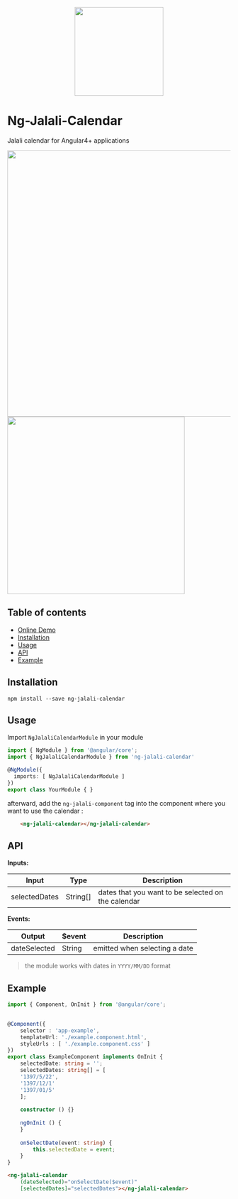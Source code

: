 <p align="center">
  <img height="200px" width="200px" style="text-align: center;" src="https://cdn.rawgit.com/me-majidi/ng-jalali-calendar/84f7d102/logo.svg">
</p>
<h1>Ng-Jalali-Calendar</h1>
<p>Jalali calendar for Angular4+ applications</p>





<img width="600px" src="https://cdn.rawgit.com/me-majidi/ng-jalali-calendar/a8ff54f9/demo_img1.JPG">
<img width="400px" src="https://cdn.rawgit.com/me-majidi/ng-jalali-calendar/84f7d102/demo_img3.JPG">




## Table of contents
 -  [Online Demo](https://me-majidi.github.io/ng-jalali-calendar/)
 -  [Installation](https://www.npmjs.com/package/ng-jalali-calendar#installation)
 -  [Usage](https://www.npmjs.com/package/ng-jalali-calendar#usage)
  - [API](https://www.npmjs.com/package/ng-jalali-calendar#api)
  - [Example](https://www.npmjs.com/package/ng-jalali-calendar#example)
 






## Installation
```shell
npm install --save ng-jalali-calendar
```


## Usage
Import  `NgJalaliCalendarModule` in your module

```typescript
import { NgModule } from '@angular/core';
import { NgJalaliCalendarModule } from 'ng-jalali-calendar'

@NgModule({
  imports: [ NgJalaliCalendarModule ]
})
export class YourModule { }
```
afterward, add the `ng-jalali-component` tag  into the component where you want to use the calendar :
```html
    <ng-jalali-calendar></ng-jalali-calendar>
```


## API	
**Inputs:**


 Input | Type  | Description
 --- | --- | --- 
 selectedDates | String[] | dates that you want to be selected on the calendar


**Events:**

| Output | $event | Description |
| --- | ---- | --- |
| dateSelected | String | emitted when selecting a date |


> the module works with dates in `YYYY/MM/DD` format
## Example
```typescript
import { Component, OnInit } from '@angular/core';  

  
@Component({  
    selector : 'app-example',  
    templateUrl: './example.component.html',  
    styleUrls : [ './example.component.css' ]  
})  
export class ExampleComponent implements OnInit {  
    selectedDate: string = '';  
    selectedDates: string[] = [
	'1397/5/22',
	'1397/12/1'
	'1397/01/5'
    ];
  
    constructor () {}  
  
    ngOnInit () {
	}
	  
    onSelectDate(event: string) { 
		this.selectedDate = event;  
    }  
}
```

```html
<ng-jalali-calendar 
	(dateSelected)="onSelectDate($event)" 
	[selectedDates]="selectedDates"></ng-jalali-calendar>
```


